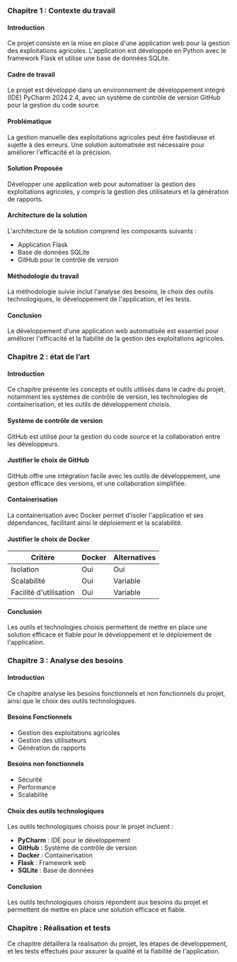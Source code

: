 ### Chapitre 1 : Contexte du travail

#### Introduction
Ce projet consiste en la mise en place d'une application web pour la gestion des exploitations agricoles. L'application est développée en Python avec le framework Flask et utilise une base de données SQLite.

#### Cadre de travail
Le projet est développé dans un environnement de développement intégré (IDE) PyCharm 2024.2.4, avec un système de contrôle de version GitHub pour la gestion du code source.

#### Problématique
La gestion manuelle des exploitations agricoles peut être fastidieuse et sujette à des erreurs. Une solution automatisée est nécessaire pour améliorer l'efficacité et la précision.

#### Solution Proposée
Développer une application web pour automatiser la gestion des exploitations agricoles, y compris la gestion des utilisateurs et la génération de rapports.

#### Architecture de la solution
L'architecture de la solution comprend les composants suivants :
- Application Flask
- Base de données SQLite
- GitHub pour le contrôle de version

#### Méthodologie du travail
La méthodologie suivie inclut l'analyse des besoins, le choix des outils technologiques, le développement de l'application, et les tests.

#### Conclusion
Le développement d'une application web automatisée est essentiel pour améliorer l'efficacité et la fiabilité de la gestion des exploitations agricoles.

### Chapitre 2 : état de l’art

#### Introduction
Ce chapitre présente les concepts et outils utilisés dans le cadre du projet, notamment les systèmes de contrôle de version, les technologies de containerisation, et les outils de développement choisis.

#### Système de contrôle de version
GitHub est utilisé pour la gestion du code source et la collaboration entre les développeurs.

#### Justifier le choix de GitHub
GitHub offre une intégration facile avec les outils de développement, une gestion efficace des versions, et une collaboration simplifiée.

#### Containerisation
La containerisation avec Docker permet d'isoler l'application et ses dépendances, facilitant ainsi le déploiement et la scalabilité.

#### Justifier le choix de Docker
| Critère          | Docker | Alternatives |
|------------------|--------|--------------|
| Isolation        | Oui    | Oui          |
| Scalabilité      | Oui    | Variable     |
| Facilité d'utilisation | Oui | Variable  |

#### Conclusion
Les outils et technologies choisis permettent de mettre en place une solution efficace et fiable pour le développement et le déploiement de l'application.

### Chapitre 3 : Analyse des besoins

#### Introduction
Ce chapitre analyse les besoins fonctionnels et non fonctionnels du projet, ainsi que le choix des outils technologiques.

#### Besoins Fonctionnels
- Gestion des exploitations agricoles
- Gestion des utilisateurs
- Génération de rapports

#### Besoins non fonctionnels
- Sécurité
- Performance
- Scalabilité

#### Choix des outils technologiques
Les outils technologiques choisis pour le projet incluent :

- **PyCharm** : IDE pour le développement
- **GitHub** : Système de contrôle de version
- **Docker** : Containerisation
- **Flask** : Framework web
- **SQLite** : Base de données

#### Conclusion
Les outils technologiques choisis répondent aux besoins du projet et permettent de mettre en place une solution efficace et fiable.

### Chapitre : Réalisation et tests
Ce chapitre détaillera la réalisation du projet, les étapes de développement, et les tests effectués pour assurer la qualité et la fiabilité de l'application.